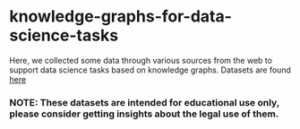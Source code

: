 # knowledge-graphs-for-data-science-tasks

Here, we collected some data through various sources from the web to support data science tasks based on knowledge graphs.
Datasets are found [here](https://drive.google.com/drive/u/0/folders/1wdeuofqzM6cgmGyYeMLuGhA9PpK2A0uU)
### NOTE: These datasets are intended for educational use only, please consider getting insights about the legal use of them.
